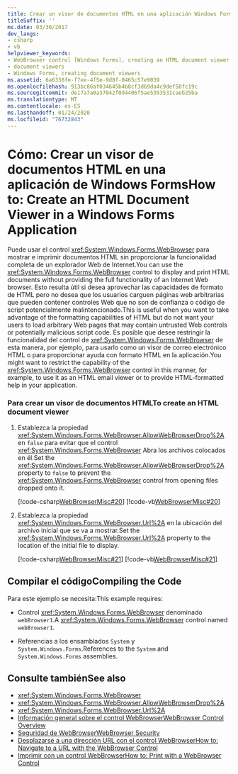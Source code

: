 ```yaml
---
title: Crear un visor de documentos HTML en una aplicación Windows Forms
titleSuffix: ''
ms.date: 03/30/2017
dev_langs:
- csharp
- vb
helpviewer_keywords:
- WebBrowser control [Windows Forms], creating an HTML document viewer
- document viewers
- Windows Forms, creating document viewers
ms.assetid: 6a6338fe-f7ee-4f5e-9d8f-0465c57e9039
ms.openlocfilehash: 913bc86af034645b4b8cf3d69da4c9def58fc19c
ms.sourcegitcommit: de17a7a0a37042f0d4406f5ae5393531caeb25ba
ms.translationtype: MT
ms.contentlocale: es-ES
ms.lasthandoff: 01/24/2020
ms.locfileid: "76732843"
---
```

# <a name="how-to-create-an-html-document-viewer-in-a-windows-forms-application"></a><span data-ttu-id="57fd8-102">Cómo: Crear un visor de documentos HTML en una aplicación de Windows Forms</span><span class="sxs-lookup"><span data-stu-id="57fd8-102">How to: Create an HTML Document Viewer in a Windows Forms Application</span></span>
<span data-ttu-id="57fd8-103">Puede usar el control <xref:System.Windows.Forms.WebBrowser> para mostrar e imprimir documentos HTML sin proporcionar la funcionalidad completa de un explorador Web de Internet.</span><span class="sxs-lookup"><span data-stu-id="57fd8-103">You can use the <xref:System.Windows.Forms.WebBrowser> control to display and print HTML documents without providing the full functionality of an Internet Web browser.</span></span> <span data-ttu-id="57fd8-104">Esto resulta útil si desea aprovechar las capacidades de formato de HTML pero no desea que los usuarios carguen páginas web arbitrarias que pueden contener controles Web que no son de confianza o código de script potencialmente malintencionado.</span><span class="sxs-lookup"><span data-stu-id="57fd8-104">This is useful when you want to take advantage of the formatting capabilities of HTML but do not want your users to load arbitrary Web pages that may contain untrusted Web controls or potentially malicious script code.</span></span> <span data-ttu-id="57fd8-105">Es posible que desee restringir la funcionalidad del control de <xref:System.Windows.Forms.WebBrowser> de esta manera, por ejemplo, para usarlo como un visor de correo electrónico HTML o para proporcionar ayuda con formato HTML en la aplicación.</span><span class="sxs-lookup"><span data-stu-id="57fd8-105">You might want to restrict the capability of the <xref:System.Windows.Forms.WebBrowser> control in this manner, for example, to use it as an HTML email viewer or to provide HTML-formatted help in your application.</span></span>  
  
### <a name="to-create-an-html-document-viewer"></a><span data-ttu-id="57fd8-106">Para crear un visor de documentos HTML</span><span class="sxs-lookup"><span data-stu-id="57fd8-106">To create an HTML document viewer</span></span>  
  
1. <span data-ttu-id="57fd8-107">Establezca la propiedad <xref:System.Windows.Forms.WebBrowser.AllowWebBrowserDrop%2A> en `false` para evitar que el control <xref:System.Windows.Forms.WebBrowser> Abra los archivos colocados en él.</span><span class="sxs-lookup"><span data-stu-id="57fd8-107">Set the <xref:System.Windows.Forms.WebBrowser.AllowWebBrowserDrop%2A> property to `false` to prevent the <xref:System.Windows.Forms.WebBrowser> control from opening files dropped onto it.</span></span>  
  
     [!code-csharp[WebBrowserMisc#20](~/samples/snippets/csharp/VS_Snippets_Winforms/WebBrowserMisc/CS/WebBrowserMisc.cs#20)]
     [!code-vb[WebBrowserMisc#20](~/samples/snippets/visualbasic/VS_Snippets_Winforms/WebBrowserMisc/vb/WebBrowserMisc.vb#20)]  
  
2. <span data-ttu-id="57fd8-108">Establezca la propiedad <xref:System.Windows.Forms.WebBrowser.Url%2A> en la ubicación del archivo inicial que se va a mostrar.</span><span class="sxs-lookup"><span data-stu-id="57fd8-108">Set the <xref:System.Windows.Forms.WebBrowser.Url%2A> property to the location of the initial file to display.</span></span>  
  
     [!code-csharp[WebBrowserMisc#21](~/samples/snippets/csharp/VS_Snippets_Winforms/WebBrowserMisc/CS/WebBrowserMisc.cs#21)]
     [!code-vb[WebBrowserMisc#21](~/samples/snippets/visualbasic/VS_Snippets_Winforms/WebBrowserMisc/vb/WebBrowserMisc.vb#21)]  
  
## <a name="compiling-the-code"></a><span data-ttu-id="57fd8-109">Compilar el código</span><span class="sxs-lookup"><span data-stu-id="57fd8-109">Compiling the Code</span></span>  
 <span data-ttu-id="57fd8-110">Para este ejemplo se necesita:</span><span class="sxs-lookup"><span data-stu-id="57fd8-110">This example requires:</span></span>  
  
- <span data-ttu-id="57fd8-111">Control <xref:System.Windows.Forms.WebBrowser> denominado `webBrowser1`.</span><span class="sxs-lookup"><span data-stu-id="57fd8-111">A <xref:System.Windows.Forms.WebBrowser> control named `webBrowser1`.</span></span>  
  
- <span data-ttu-id="57fd8-112">Referencias a los ensamblados `System` y `System.Windows.Forms`.</span><span class="sxs-lookup"><span data-stu-id="57fd8-112">References to the `System` and `System.Windows.Forms` assemblies.</span></span>  
  
## <a name="see-also"></a><span data-ttu-id="57fd8-113">Consulte también</span><span class="sxs-lookup"><span data-stu-id="57fd8-113">See also</span></span>

- <xref:System.Windows.Forms.WebBrowser>
- <xref:System.Windows.Forms.WebBrowser.AllowWebBrowserDrop%2A>
- <xref:System.Windows.Forms.WebBrowser.Url%2A>
- [<span data-ttu-id="57fd8-114">Información general sobre el control WebBrowser</span><span class="sxs-lookup"><span data-stu-id="57fd8-114">WebBrowser Control Overview</span></span>](webbrowser-control-overview.md)
- [<span data-ttu-id="57fd8-115">Seguridad de WebBrowser</span><span class="sxs-lookup"><span data-stu-id="57fd8-115">WebBrowser Security</span></span>](webbrowser-security.md)
- [<span data-ttu-id="57fd8-116">Desplazarse a una dirección URL con el control WebBrowser</span><span class="sxs-lookup"><span data-stu-id="57fd8-116">How to: Navigate to a URL with the WebBrowser Control</span></span>](how-to-navigate-to-a-url-with-the-webbrowser-control.md)
- [<span data-ttu-id="57fd8-117">Imprimir con un control WebBrowser</span><span class="sxs-lookup"><span data-stu-id="57fd8-117">How to: Print with a WebBrowser Control</span></span>](how-to-print-with-a-webbrowser-control.md)
